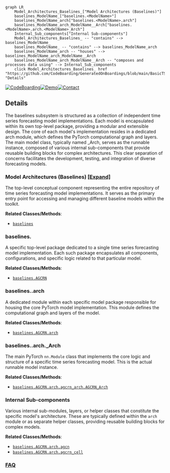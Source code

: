 ```mermaid
graph LR
    Model_Architectures_Baselines_["Model Architectures (Baselines)"]
    baselines_ModelName_["baselines.<ModelName>"]
    baselines_ModelName_arch["baselines.<ModelName>.arch"]
    baselines_ModelName_arch_ModelName__Arch["baselines.<ModelName>.arch.<ModelName>_Arch"]
    Internal_Sub_components["Internal Sub-components"]
    Model_Architectures_Baselines_ -- "contains" --> baselines_ModelName_
    baselines_ModelName_ -- "contains" --> baselines_ModelName_arch
    baselines_ModelName_arch -- "houses" --> baselines_ModelName_arch_ModelName__Arch
    baselines_ModelName_arch_ModelName__Arch -- "composes and processes data using" --> Internal_Sub_components
    click Model_Architectures_Baselines_ href "https://github.com/CodeBoarding/GeneratedOnBoardings/blob/main/BasicTS/Model_Architectures_Baselines_.md" "Details"
```

[![CodeBoarding](https://img.shields.io/badge/Generated%20by-CodeBoarding-9cf?style=flat-square)](https://github.com/CodeBoarding/GeneratedOnBoardings)[![Demo](https://img.shields.io/badge/Try%20our-Demo-blue?style=flat-square)](https://www.codeboarding.org/demo)[![Contact](https://img.shields.io/badge/Contact%20us%20-%20contact@codeboarding.org-lightgrey?style=flat-square)](mailto:contact@codeboarding.org)

## Details

The baselines subsystem is structured as a collection of independent time series forecasting model implementations. Each model is encapsulated within its own top-level package, providing a modular and extensible design. The core of each model's implementation resides in a dedicated arch module, which defines the PyTorch computational graph and layers. The main model class, typically named <ModelName>_Arch, serves as the runnable instance, composed of various internal sub-components that provide reusable building blocks for complex architectures. This clear separation of concerns facilitates the development, testing, and integration of diverse forecasting models.

### Model Architectures (Baselines) [[Expand]](./Model_Architectures_Baselines_.md)
The top-level conceptual component representing the entire repository of time series forecasting model implementations. It serves as the primary entry point for accessing and managing different baseline models within the toolkit.


**Related Classes/Methods**:

- <a href="https://github.com/GestaltCogTeam/BasicTS/blob/master/baselines/" target="_blank" rel="noopener noreferrer">`baselines`</a>


### baselines.<ModelName>
A specific top-level package dedicated to a single time series forecasting model implementation. Each such package encapsulates all components, configurations, and specific logic related to that particular model.


**Related Classes/Methods**:

- <a href="https://github.com/GestaltCogTeam/BasicTS/blob/master/baselines/AGCRN/" target="_blank" rel="noopener noreferrer">`baselines.AGCRN`</a>


### baselines.<ModelName>.arch
A dedicated module within each specific model package responsible for housing the core PyTorch model implementation. This module defines the computational graph and layers of the model.


**Related Classes/Methods**:

- <a href="https://github.com/GestaltCogTeam/BasicTS/blob/master/baselines/AGCRN/arch/" target="_blank" rel="noopener noreferrer">`baselines.AGCRN.arch`</a>


### baselines.<ModelName>.arch.<ModelName>_Arch
The main PyTorch `nn.Module` class that implements the core logic and structure of a specific time series forecasting model. This is the actual runnable model instance.


**Related Classes/Methods**:

- <a href="https://github.com/GestaltCogTeam/BasicTS/blob/master/baselines/AGCRN/arch/agcrn_arch.py" target="_blank" rel="noopener noreferrer">`baselines.AGCRN.arch.agcrn_arch.AGCRN_Arch`</a>


### Internal Sub-components
Various internal sub-modules, layers, or helper classes that constitute the specific model's architecture. These are typically defined within the `arch` module or as separate helper classes, providing reusable building blocks for complex models.


**Related Classes/Methods**:

- <a href="https://github.com/GestaltCogTeam/BasicTS/blob/master/baselines/AGCRN/arch/agcn.py" target="_blank" rel="noopener noreferrer">`baselines.AGCRN.arch.agcn`</a>
- <a href="https://github.com/GestaltCogTeam/BasicTS/blob/master/baselines/AGCRN/arch/agcrn_cell.py" target="_blank" rel="noopener noreferrer">`baselines.AGCRN.arch.agcrn_cell`</a>




### [FAQ](https://github.com/CodeBoarding/GeneratedOnBoardings/tree/main?tab=readme-ov-file#faq)
